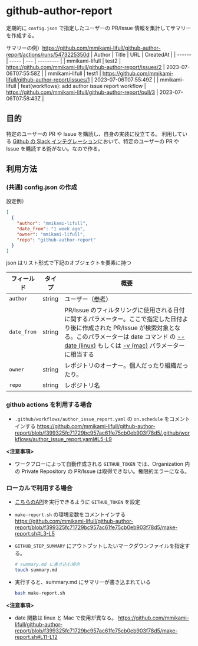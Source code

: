 # github-author-report
定期的に `config.json` で指定したユーザーの PR/Issue 情報を集計してサマリーを作成する。

サマリーの例）https://github.com/mmikami-lifull/github-author-report/actions/runs/5473225350d
| Author | Title | URL | CreatedAt |
| ------ | ----- | --- | --------- |
| mmikami-lifull | test2 | https://github.com/mmikami-lifull/github-author-report/issues/2 | 2023-07-06T07:55:58Z |
| mmikami-lifull | test1 | https://github.com/mmikami-lifull/github-author-report/issues/1 | 2023-07-06T07:55:49Z |
| mmikami-lifull | feat(workflows): add author issue report workflow | https://github.com/mmikami-lifull/github-author-report/pull/3 | 2023-07-06T07:58:43Z |

## 目的
特定のユーザーの PR や Issue を購読し、自身の実装に役立てる。
利用している [Github の Slack インテグレーション](https://github.com/integrations/slack#readme)において、特定のユーザーの PR や Issue を購読する術がない。なので作る。

## 利用方法
### (共通) config.json の作成
設定例）
```json
[
  {
    "author": "mmikami-lifull",
    "date_from": "1 week ago",
    "owner": "mmikami-lifull",
    "repo": "github-author-report"
  }
]
```
json はリスト形式で下記のオブジェクトを要素に持つ

| フィールド | タイプ | 概要 |
| ------ | ------ | ------ |
| `author` | string | ユーザー（[参考](https://docs.github.com/ja/search-github/searching-on-github/searching-issues-and-pull-requests#search-by-author)）
| `date_from` | string | PR/Issue のフィルタリングに使用される日付に関するパラメーター。ここで指定した日付より後に作成された PR/Issue が検索対象となる。このパラメーターは date コマンド の [--date (linux)](https://linuxjm.osdn.jp/html/GNU_coreutils/man1/date.1.html) もしくは [-v (mac)](https://www.unix.com/man-page/osx/1/date/) パラメーターに相当する|
| `owner` |  string | レポジトリのオーナー。個人だったり組織だったり。|
| `repo` | string | レポジトリ名 |


### github actions を利用する場合
- `.github/workflows/author_issue_report.yaml` の `on.schedule` をコメントインする
https://github.com/mmikami-lifull/github-author-report/blob/f399325fc71729bc957ac61fe75cb0eb903f78d5/.github/workflows/author_issue_report.yaml#L5-L9

**<注意事項>**
- ワークフローによって自動作成される `GITHUB_TOKEN` では、Organization 内の Private Repository の PR/Issue は取得できない。権限的エラーになる。

### ローカルで利用する場合
- [こちらのAPI](https://docs.github.com/ja/rest/search/search?apiVersion=2022-11-28#search-issues-and-pull-requests)を実行できるように `GITHUB_TOKEN` を設定
- `make-report.sh` の環境変数をコメントインする
https://github.com/mmikami-lifull/github-author-report/blob/f399325fc71729bc957ac61fe75cb0eb903f78d5/make-report.sh#L3-L5

- `GITHUB_STEP_SUMMARY` にアウトプットしたいマークダウンファイルを指定する。

  ```sh
  # summary.md に書き込む場合
  touch summary.md
  ```

- 実行すると、summary.md にサマリーが書き込まれている

  ```sh
  bash make-report.sh
  ```

**<注意事項>**
- date 関数は linux と Mac で使用が異なる。
https://github.com/mmikami-lifull/github-author-report/blob/f399325fc71729bc957ac61fe75cb0eb903f78d5/make-report.sh#L11-L12
